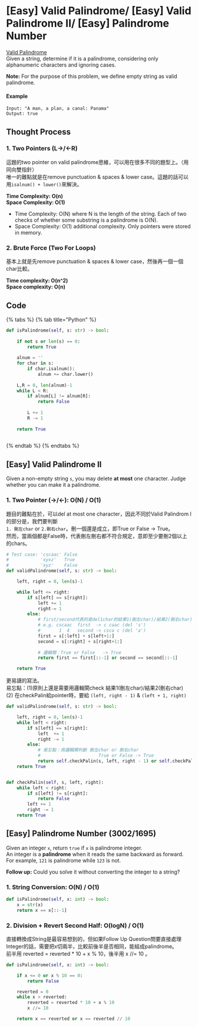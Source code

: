 # \[Easy\] Valid Palindrome/ \[Easy\] Valid Palindrome II/ \[Easy\] Palindrome Number

[Valid Palindrome](https://leetcode.com/problems/valid-palindrome/)  
Given a string, determine if it is a palindrome, considering only alphanumeric characters and ignoring cases.

**Note:** For the purpose of this problem, we define empty string as valid palindrome.  


#### Example

```text
Input: "A man, a plan, a canal: Panama"
Output: true
```

## Thought Process

### 1. Two Pointers \(L-&gt;/&lt;-R\)

這題的two pointer on valid palindrome思維，可以用在很多不同的題型上。（用同向雙指針）  
唯一的難點就是在remove punctuation & spaces & lower case。這題的話可以用`isalnum() + lower()`來解決。

**Time Complexity: O\(n\)  
Space Complexity: O\(1\)**

* Time Complexity: O\(N\) where N is the length of the string. Each of two checks of whether some substring is a palindrome is O\(N\).
* Space Complexity: O\(1\) additional complexity. Only pointers were stored in memory.

### **2. Brute Force \(Two For Loops\)**

基本上就是先remove punctuation & spaces & lower case，然後再一個一個char比較。

**Time complexity: O\(n^2\)  
Space complexity: O\(n\)**

## Code

{% tabs %}
{% tab title="Python" %}
```python
def isPalindrome(self, s: str) -> bool:
    
    if not s or len(s) == 0:
        return True
        
    alnum = ''
    for char in s:
        if char.isalnum():
            alnum += char.lower()
         
    L,R = 0, len(alnum)-1   
    while L < R:
        if alnum[L] != alnum[R]:
            return False
    
        L += 1
        R -= 1
    
    return True
    
```
{% endtab %}
{% endtabs %}

## \[Easy\] Valid Palindrome II 

Given a non-empty string `s`, you may delete **at most** one character. Judge whether you can make it a palindrome.

### 1. Two Pointer \(-&gt;/&lt;-\): O\(N\) / O\(1\)

題目的難點在於，可以del at most one character，因此不同於Valid Palindrom I 的部分是，我們要判斷  
`1. 刪左char` or `2.刪右char`。刪一個還是成立，即True or False -&gt; True。  
然而，當兩個都是False時，代表刪左刪右都不符合規定，意即至少要刪2個以上的chars。 

```python
# Test case: 'cscaac' False
#            'xyxz'   True
#            'xyz'    False
def validPalindrome(self, s: str) -> bool:

    left, right = 0, len(s)-1

    while left <= right:
        if s[left] == s[right]:
            left += 1
            right-= 1
        else: 
            # first/second代表的是del1char的結果1(刪左char)/結果2(刪右char)
            # e.g. cscaac  first  -> c caac (del 's')
            #       1  4   second -> csca c (del 'a')
            first = s[:left] + s[left+1:]      
            second = s[:right] + s[right+1:]
            
            # 邏輯閘：True or False   -> True
            return first == first[::-1] or second == second[::-1]

    return True
```

更易讀的寫法。  
易忘點：\(1\)原則上還是需要用邏輯閘check 結果1\(刪左char\)/結果2\(刪右char\)  
\(2\) 在checkPalin給pointer時，要給 `(left, right - 1)`  & `(left + 1, right)`

```python
def validPalindrome(self, s: str) -> bool:

    left, right = 0, len(s)-1 
    while left < right: 
        if s[left] == s[right]:
            left  += 1
            right -= 1
        else:
            # 易忘點：用邏輯閘判斷 刪左char or 刪右char
            #                      True or False -> True
            return self.checkPalin(s, left, right - 1) or self.checkPalin(s, left + 1, right)
    return True    


def checkPalin(self, s, left, right):
    while left < right:
        if s[left] != s[right]:
            return False
        left += 1
        right -= 1
    return True
```

## \[Easy\] Palindrome Number \(3002/1695\)

Given an integer `x`, return `true` if `x` is palindrome integer.  
An integer is a **palindrome** when it reads the same backward as forward. For example, `121` is palindrome while `123` is not.

**Follow up:** Could you solve it without converting the integer to a string?

### 1. String Conversion: O\(N\) / O\(1\)

```python
def isPalindrome(self, x: int) -> bool:
    x = str(x)
    return x == x[::-1]
```

### 2. Division + Revert Second Half: O\(logN\) / O\(1\)

直接轉換成String是最容易想到的，但如果Follow Up Question問要直接處理Integer的話，需要把x切兩半，比較前後半是否相同，能組成palindrome。  
前半用 reverted = reverted \* 10 + x % 10，後半用 x //= 10 。

```python
def isPalindrome(self, x: int) -> bool:

    if x <= 0 or x % 10 == 0:
        return False

    reverted = 0
    while x > reverted:
        reverted = reverted * 10 + x % 10
        x //= 10

    return x == reverted or x == reverted // 10
```

